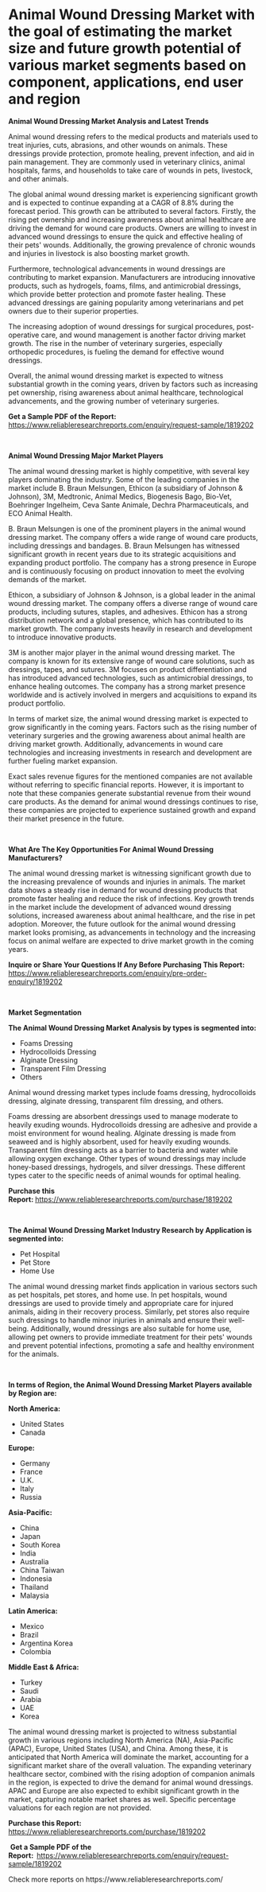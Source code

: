 <p><h1>Animal Wound Dressing Market with the goal of estimating the market size and future growth potential of various market segments based on component, applications, end user and region</h1></p><p><strong>Animal Wound Dressing Market Analysis and Latest Trends</strong></p>
<p><p>Animal wound dressing refers to the medical products and materials used to treat injuries, cuts, abrasions, and other wounds on animals. These dressings provide protection, promote healing, prevent infection, and aid in pain management. They are commonly used in veterinary clinics, animal hospitals, farms, and households to take care of wounds in pets, livestock, and other animals.</p><p>The global animal wound dressing market is experiencing significant growth and is expected to continue expanding at a CAGR of 8.8% during the forecast period. This growth can be attributed to several factors. Firstly, the rising pet ownership and increasing awareness about animal healthcare are driving the demand for wound care products. Owners are willing to invest in advanced wound dressings to ensure the quick and effective healing of their pets' wounds. Additionally, the growing prevalence of chronic wounds and injuries in livestock is also boosting market growth.</p><p>Furthermore, technological advancements in wound dressings are contributing to market expansion. Manufacturers are introducing innovative products, such as hydrogels, foams, films, and antimicrobial dressings, which provide better protection and promote faster healing. These advanced dressings are gaining popularity among veterinarians and pet owners due to their superior properties.</p><p>The increasing adoption of wound dressings for surgical procedures, post-operative care, and wound management is another factor driving market growth. The rise in the number of veterinary surgeries, especially orthopedic procedures, is fueling the demand for effective wound dressings.</p><p>Overall, the animal wound dressing market is expected to witness substantial growth in the coming years, driven by factors such as increasing pet ownership, rising awareness about animal healthcare, technological advancements, and the growing number of veterinary surgeries.</p></p>
<p><strong>Get a Sample PDF of the Report:&nbsp;</strong> <a href="https://www.reliableresearchreports.com/enquiry/request-sample/1819202">https://www.reliableresearchreports.com/enquiry/request-sample/1819202</a></p>
<p>&nbsp;</p>
<p><strong>Animal Wound Dressing Major Market Players</strong></p>
<p><p>The animal wound dressing market is highly competitive, with several key players dominating the industry. Some of the leading companies in the market include B. Braun Melsungen, Ethicon (a subsidiary of Johnson & Johnson), 3M, Medtronic, Animal Medics, Biogenesis Bago, Bio-Vet, Boehringer Ingelheim, Ceva Sante Animale, Dechra Pharmaceuticals, and ECO Animal Health. </p><p>B. Braun Melsungen is one of the prominent players in the animal wound dressing market. The company offers a wide range of wound care products, including dressings and bandages. B. Braun Melsungen has witnessed significant growth in recent years due to its strategic acquisitions and expanding product portfolio. The company has a strong presence in Europe and is continuously focusing on product innovation to meet the evolving demands of the market.</p><p>Ethicon, a subsidiary of Johnson & Johnson, is a global leader in the animal wound dressing market. The company offers a diverse range of wound care products, including sutures, staples, and adhesives. Ethicon has a strong distribution network and a global presence, which has contributed to its market growth. The company invests heavily in research and development to introduce innovative products.</p><p>3M is another major player in the animal wound dressing market. The company is known for its extensive range of wound care solutions, such as dressings, tapes, and sutures. 3M focuses on product differentiation and has introduced advanced technologies, such as antimicrobial dressings, to enhance healing outcomes. The company has a strong market presence worldwide and is actively involved in mergers and acquisitions to expand its product portfolio.</p><p>In terms of market size, the animal wound dressing market is expected to grow significantly in the coming years. Factors such as the rising number of veterinary surgeries and the growing awareness about animal health are driving market growth. Additionally, advancements in wound care technologies and increasing investments in research and development are further fueling market expansion.</p><p>Exact sales revenue figures for the mentioned companies are not available without referring to specific financial reports. However, it is important to note that these companies generate substantial revenue from their wound care products. As the demand for animal wound dressings continues to rise, these companies are projected to experience sustained growth and expand their market presence in the future.</p></p>
<p>&nbsp;</p>
<p><strong>What Are The Key Opportunities For Animal Wound Dressing Manufacturers?</strong></p>
<p><p>The animal wound dressing market is witnessing significant growth due to the increasing prevalence of wounds and injuries in animals. The market data shows a steady rise in demand for wound dressing products that promote faster healing and reduce the risk of infections. Key growth trends in the market include the development of advanced wound dressing solutions, increased awareness about animal healthcare, and the rise in pet adoption. Moreover, the future outlook for the animal wound dressing market looks promising, as advancements in technology and the increasing focus on animal welfare are expected to drive market growth in the coming years.</p></p>
<p><strong>Inquire or Share Your Questions If Any Before Purchasing This Report:</strong> <a href="https://www.reliableresearchreports.com/enquiry/pre-order-enquiry/1819202">https://www.reliableresearchreports.com/enquiry/pre-order-enquiry/1819202</a></p>
<p>&nbsp;</p>
<p><strong>Market Segmentation</strong></p>
<p><strong>The Animal Wound Dressing Market Analysis by types is segmented into:</strong></p>
<p><ul><li>Foams Dressing</li><li>Hydrocolloids Dressing</li><li>Alginate Dressing</li><li>Transparent Film Dressing</li><li>Others</li></ul></p>
<p><p>Animal wound dressing market types include foams dressing, hydrocolloids dressing, alginate dressing, transparent film dressing, and others. </p><p>Foams dressing are absorbent dressings used to manage moderate to heavily exuding wounds. Hydrocolloids dressing are adhesive and provide a moist environment for wound healing. Alginate dressing is made from seaweed and is highly absorbent, used for heavily exuding wounds. Transparent film dressing acts as a barrier to bacteria and water while allowing oxygen exchange. Other types of wound dressings may include honey-based dressings, hydrogels, and silver dressings. These different types cater to the specific needs of animal wounds for optimal healing.</p></p>
<p><strong>Purchase this Report:&nbsp;</strong><a href="https://www.reliableresearchreports.com/purchase/1819202">https://www.reliableresearchreports.com/purchase/1819202</a></p>
<p>&nbsp;</p>
<p><strong>The Animal Wound Dressing Market Industry Research by Application is segmented into:</strong></p>
<p><ul><li>Pet Hospital</li><li>Pet Store</li><li>Home Use</li></ul></p>
<p><p>The animal wound dressing market finds application in various sectors such as pet hospitals, pet stores, and home use. In pet hospitals, wound dressings are used to provide timely and appropriate care for injured animals, aiding in their recovery process. Similarly, pet stores also require such dressings to handle minor injuries in animals and ensure their well-being. Additionally, wound dressings are also suitable for home use, allowing pet owners to provide immediate treatment for their pets' wounds and prevent potential infections, promoting a safe and healthy environment for the animals.</p></p>
<p>&nbsp;</p>
<p><strong>In terms of Region, the Animal Wound Dressing Market Players available by Region are:</strong></p>
<p>
    <p> <strong> North America: </strong>
        <ul>
            <li>United States</li>
            <li>Canada</li>
        </ul>
        </p> 
    <p> <strong> Europe: </strong>
        <ul>
            <li>Germany</li>
            <li>France</li>
            <li>U.K.</li>
            <li>Italy</li>
            <li>Russia</li>
        </ul>
        </p> 
    <p> <strong> Asia-Pacific: </strong>
        <ul>
            <li>China</li>
            <li>Japan</li>
            <li>South Korea</li>
            <li>India</li>
            <li>Australia</li>
            <li>China Taiwan</li>
            <li>Indonesia</li>
            <li>Thailand</li>
            <li>Malaysia</li>
        </ul>
        </p> 
    <p> <strong> Latin America: </strong>
        <ul>
            <li>Mexico</li>
            <li>Brazil</li>
            <li>Argentina Korea</li>
            <li>Colombia</li>
        </ul>
        </p> 
    <p> <strong> Middle East & Africa: </strong>
        <ul>
            <li>Turkey</li>
            <li>Saudi</li>
            <li>Arabia</li>
            <li>UAE</li>
            <li>Korea</li>
        </ul>
    </p>
    </p>
<p><p>The animal wound dressing market is projected to witness substantial growth in various regions including North America (NA), Asia-Pacific (APAC), Europe, United States (USA), and China. Among these, it is anticipated that North America will dominate the market, accounting for a significant market share of the overall valuation. The expanding veterinary healthcare sector, combined with the rising adoption of companion animals in the region, is expected to drive the demand for animal wound dressings. APAC and Europe are also expected to exhibit significant growth in the market, capturing notable market shares as well. Specific percentage valuations for each region are not provided.</p></p>
<p><strong>Purchase this Report: </strong><a href="https://www.reliableresearchreports.com/purchase/1819202">https://www.reliableresearchreports.com/purchase/1819202</a></p>
<p>&nbsp;<strong>Get a Sample PDF of the Report:&nbsp;&nbsp;</strong><a href="https://www.reliableresearchreports.com/enquiry/request-sample/1819202">https://www.reliableresearchreports.com/enquiry/request-sample/1819202</a></p>
<p><strong></strong></p>
<p>Check more reports on https://www.reliableresearchreports.com/</p>